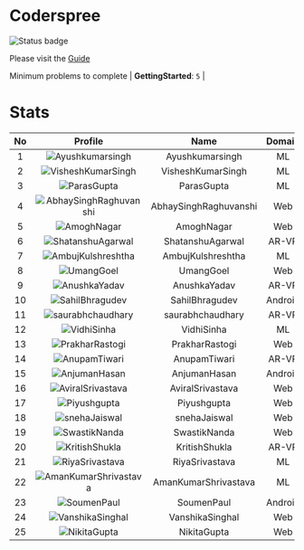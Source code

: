 
Coderspree
==========


![Status badge](https://github.com/InnogeeksOrganization/coderspree/actions/workflows/checkSubmission.yml/badge.svg)  


Please visit the [Guide](./Guide/README.md)  


Minimum problems to complete | **GettingStarted**: `5` |   

# Stats
  

|No|Profile|Name|Domain|Year|Solved|
| :---: | :---: | :---: | :---: | :---: | :---: |
|1|![Ayushkumarsingh](https://avatars.githubusercontent.com/u/78909117?v=4&s=100)|Ayushkumarsingh|ML|2|16|
|2|![VisheshKumarSingh](https://avatars.githubusercontent.com/u/47525494?v=4&s=100)|VisheshKumarSingh|ML|2|15|
|3|![ParasGupta](https://avatars.githubusercontent.com/u/60445527?v=4&s=100)|ParasGupta|ML|3|12|
|4|![AbhaySinghRaghuvanshi](https://avatars.githubusercontent.com/u/84376218?v=4&s=100)|AbhaySinghRaghuvanshi|Web|2|12|
|5|![AmoghNagar](https://avatars.githubusercontent.com/u/84376218?v=4&s=100)|AmoghNagar|Web|3|12|
|6|![ShatanshuAgarwal](https://avatars.githubusercontent.com/u/63258511?v=4&s=100)|ShatanshuAgarwal|AR-VR|3|11|
|7|![AmbujKulshreshtha](https://avatars.githubusercontent.com/u/84376218?v=4&s=100)|AmbujKulshreshtha|ML|2|10|
|8|![UmangGoel](https://avatars.githubusercontent.com/u/84376218?v=4&s=100)|UmangGoel|Web|3|10|
|9|![AnushkaYadav](https://avatars.githubusercontent.com/u/63538061?v=4&s=100)|AnushkaYadav|AR-VR|3|9|
|10|![SahilBhragudev](https://avatars.githubusercontent.com/u/84376218?v=4&s=100)|SahilBhragudev|Android|2|9|
|11|![saurabhchaudhary](https://avatars.githubusercontent.com/u/54533861?v=4&s=100)|saurabhchaudhary|AR-VR|3|7|
|12|![VidhiSinha](https://avatars.githubusercontent.com/u/83163944?v=4&s=100)|VidhiSinha|ML|2|7|
|13|![PrakharRastogi](https://avatars.githubusercontent.com/u/84376218?v=4&s=100)|PrakharRastogi|Web|3|7|
|14|![AnupamTiwari](https://avatars.githubusercontent.com/u/81892907?v=4&s=100)|AnupamTiwari|AR-VR|2|6|
|15|![AnjumanHasan](https://avatars.githubusercontent.com/u/84376218?v=4&s=100)|AnjumanHasan|Android|2|6|
|16|![AviralSrivastava](https://avatars.githubusercontent.com/u/84376218?v=4&s=100)|AviralSrivastava|Web|2|6|
|17|![Piyushgupta](https://avatars.githubusercontent.com/u/84376218?v=4&s=100)|Piyushgupta|Web|2|6|
|18|![snehaJaiswal](https://avatars.githubusercontent.com/u/84376218?v=4&s=100)|snehaJaiswal|Web|2|6|
|19|![SwastikNanda](https://avatars.githubusercontent.com/u/84376218?v=4&s=100)|SwastikNanda|Web|2|6|
|20|![KritishShukla](https://avatars.githubusercontent.com/u/84233260?v=4&s=100)|KritishShukla|AR-VR|2|5|
|21|![RiyaSrivastava](https://avatars.githubusercontent.com/u/82600662?v=4&s=100)|RiyaSrivastava|ML|2|5|
|22|![AmanKumarShrivastava](https://avatars.githubusercontent.com/u/81643753?v=4&s=100)|AmanKumarShrivastava|ML|2|5|
|23|![SoumenPaul](https://avatars.githubusercontent.com/u/84376218?v=4&s=100)|SoumenPaul|Android|2|5|
|24|![VanshikaSinghal](https://avatars.githubusercontent.com/u/84376218?v=4&s=100)|VanshikaSinghal|Web|3|5|
|25|![NikitaGupta](https://avatars.githubusercontent.com/u/84376218?v=4&s=100)|NikitaGupta|Web|3|5|
